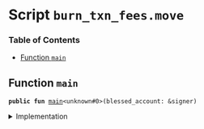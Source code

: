 
<a name="SCRIPT"></a>

# Script `burn_txn_fees.move`

### Table of Contents

-  [Function `main`](#SCRIPT_main)



<a name="SCRIPT_main"></a>

## Function `main`



<pre><code><b>public</b> <b>fun</b> <a href="#SCRIPT_main">main</a>&lt;unknown#0&gt;(blessed_account: &signer)
</code></pre>



<details>
<summary>Implementation</summary>


<pre><code><b>fun</b> <a href="#SCRIPT_main">main</a>&lt;CoinType&gt;(blessed_account: &signer) {
    <a href="../../modules/doc/TransactionFee.md#0x1_TransactionFee_preburn_fees">TransactionFee::preburn_fees</a>&lt;CoinType&gt;(blessed_account);
    <b>if</b> (<a href="../../modules/doc/LBR.md#0x1_LBR_is_lbr">LBR::is_lbr</a>&lt;CoinType&gt;()) {
        <b>let</b> coin1_burn_cap = <a href="../../modules/doc/Libra.md#0x1_Libra_remove_burn_capability">Libra::remove_burn_capability</a>&lt;<a href="../../modules/doc/Coin1.md#0x1_Coin1">Coin1</a>&gt;(blessed_account);
        <b>let</b> coin2_burn_cap = <a href="../../modules/doc/Libra.md#0x1_Libra_remove_burn_capability">Libra::remove_burn_capability</a>&lt;<a href="../../modules/doc/Coin2.md#0x1_Coin2">Coin2</a>&gt;(blessed_account);
        <a href="../../modules/doc/TransactionFee.md#0x1_TransactionFee_burn_fees">TransactionFee::burn_fees</a>(&coin1_burn_cap);
        <a href="../../modules/doc/TransactionFee.md#0x1_TransactionFee_burn_fees">TransactionFee::burn_fees</a>(&coin2_burn_cap);
        <a href="../../modules/doc/Libra.md#0x1_Libra_publish_burn_capability">Libra::publish_burn_capability</a>(blessed_account, coin1_burn_cap);
        <a href="../../modules/doc/Libra.md#0x1_Libra_publish_burn_capability">Libra::publish_burn_capability</a>(blessed_account, coin2_burn_cap);
    } <b>else</b> {
        <b>let</b> burn_cap = <a href="../../modules/doc/Libra.md#0x1_Libra_remove_burn_capability">Libra::remove_burn_capability</a>&lt;CoinType&gt;(blessed_account);
        <a href="../../modules/doc/TransactionFee.md#0x1_TransactionFee_burn_fees">TransactionFee::burn_fees</a>(&burn_cap);
        <a href="../../modules/doc/Libra.md#0x1_Libra_publish_burn_capability">Libra::publish_burn_capability</a>(blessed_account, burn_cap);
    }
}
</code></pre>



</details>
